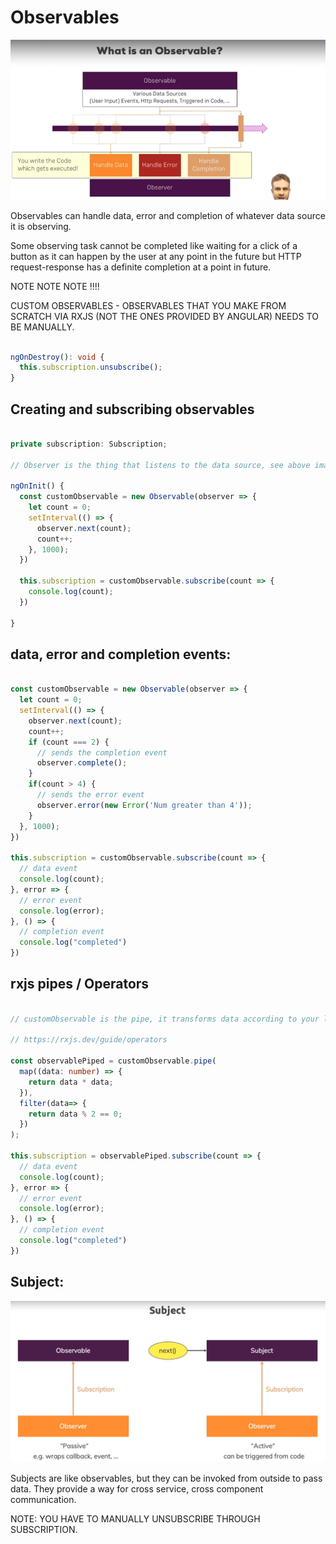 # Observables

![img.png](img.png)

Observables can handle data, error and completion of whatever data source it is observing.

Some observing task cannot be completed like waiting for a click of a button as it can happen by the user at any point in the future but HTTP request-response has a definite completion at a point in future.

NOTE NOTE NOTE !!!!

CUSTOM OBSERVABLES - OBSERVABLES THAT YOU MAKE FROM SCRATCH VIA RXJS (NOT THE ONES PROVIDED BY ANGULAR) NEEDS TO BE MANUALLY.

```typescript

ngOnDestroy(): void {
  this.subscription.unsubscribe();
}

```

## Creating and subscribing observables

```typescript

private subscription: Subscription;

// Observer is the thing that listens to the data source, see above image

ngOnInit() {
  const customObservable = new Observable(observer => {
    let count = 0;
    setInterval(() => {
      observer.next(count);
      count++;
    }, 1000);
  })

  this.subscription = customObservable.subscribe(count => {
    console.log(count);
  })

}

```

## data, error and completion events:

```typescript

const customObservable = new Observable(observer => {
  let count = 0;
  setInterval(() => {
    observer.next(count);
    count++;
    if (count === 2) {
      // sends the completion event
      observer.complete();
    }
    if(count > 4) { 
      // sends the error event
      observer.error(new Error('Num greater than 4'));
    }
  }, 1000);
})

this.subscription = customObservable.subscribe(count => {
  // data event
  console.log(count);
}, error => {
  // error event
  console.log(error);
}, () => {
  // completion event
  console.log("completed")
})

```
## rxjs pipes / Operators

```typescript

// customObservable is the pipe, it transforms data according to your logic, it can take as many arguments, map, filter etc as its parameter

// https://rxjs.dev/guide/operators

const observablePiped = customObservable.pipe(
  map((data: number) => {
    return data * data;
  }),
  filter(data=> {
    return data % 2 == 0;
  })
);

this.subscription = observablePiped.subscribe(count => {
  // data event
  console.log(count);
}, error => {
  // error event
  console.log(error);
}, () => {
  // completion event
  console.log("completed")
})

```

## Subject:

![img_1.png](img_1.png)

Subjects are like observables, but they can be invoked from outside to pass data. They provide a way for cross service, cross component communication.

NOTE: YOU HAVE TO MANUALLY UNSUBSCRIBE THROUGH SUBSCRIPTION.
